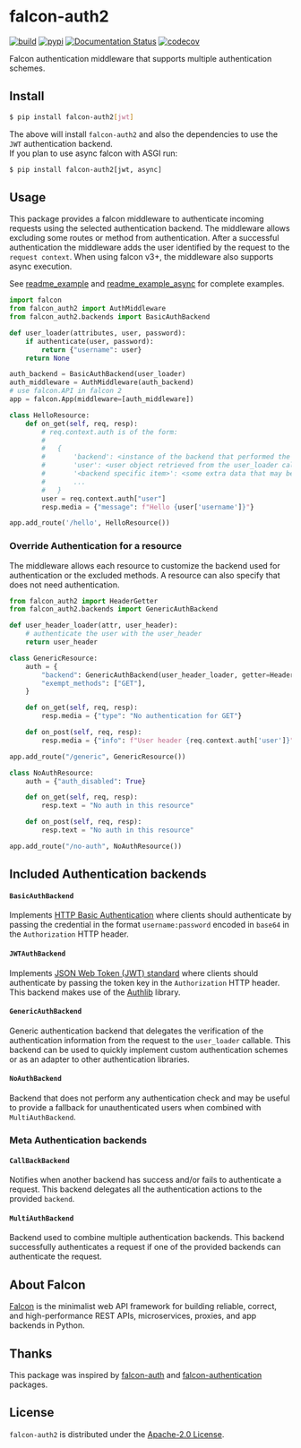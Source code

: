 # falcon-auth2

[![build](https://github.com/CaselIT/falcon-auth2/workflows/Run%20tests/badge.svg)](https://github.com/CaselIT/falcon-auth2/actions?query=workflow%3A%22Run+tests%22)
[![pypi](https://img.shields.io/pypi/v/falcon-auth2.svg)](https://pypi.python.org/pypi/falcon-auth2)
[![Documentation Status](https://readthedocs.org/projects/falcon-auth2/badge/?version=latest)](https://falcon-auth2.readthedocs.io/en/latest/?badge=latest)
[![codecov](https://codecov.io/gh/CaselIT/falcon-auth2/branch/master/graph/badge.svg)](https://codecov.io/gh/CaselIT/falcon-auth2)

Falcon authentication middleware that supports multiple authentication schemes. 

## Install

```sh
$ pip install falcon-auth2[jwt]
```
The above will install `falcon-auth2` and also the dependencies to use the ``JWT`` authentication backend.  
If you plan to use async falcon with ASGI run:
```sh
$ pip install falcon-auth2[jwt, async]
```

## Usage

This package provides a falcon middleware to authenticate incoming requests using the selected authentication backend. The middleware allows excluding some routes or method from authentication. After a successful authentication the middleware adds the user identified by the request to the ``request context``.
When using falcon v3+, the middleware also supports async execution.

See [readme_example](./examples/readme_example.py) and [readme_example_async](./examples/readme_example_async.py) for complete examples.

```py
import falcon
from falcon_auth2 import AuthMiddleware
from falcon_auth2.backends import BasicAuthBackend

def user_loader(attributes, user, password):
    if authenticate(user, password):
        return {"username": user}
    return None

auth_backend = BasicAuthBackend(user_loader)
auth_middleware = AuthMiddleware(auth_backend)
# use falcon.API in falcon 2
app = falcon.App(middleware=[auth_middleware])

class HelloResource:
    def on_get(self, req, resp):
        # req.context.auth is of the form:
        #
        #   {
        #       'backend': <instance of the backend that performed the authentication>,
        #       'user': <user object retrieved from the user_loader callable>,
        #       '<backend specific item>': <some extra data that may be added by the backend>,
        #       ...
        #   }
        user = req.context.auth["user"]
        resp.media = {"message": f"Hello {user['username']}"}

app.add_route('/hello', HelloResource())
```

### Override Authentication for a resource

The middleware allows each resource to customize the backend used for authentication or the excluded methods. A resource can also specify that does not need authentication.

```py
from falcon_auth2 import HeaderGetter
from falcon_auth2.backends import GenericAuthBackend

def user_header_loader(attr, user_header):
    # authenticate the user with the user_header
    return user_header

class GenericResource:
    auth = {
        "backend": GenericAuthBackend(user_header_loader, getter=HeaderGetter("User")),
        "exempt_methods": ["GET"],
    }

    def on_get(self, req, resp):
        resp.media = {"type": "No authentication for GET"}

    def on_post(self, req, resp):
        resp.media = {"info": f"User header {req.context.auth['user']}"}

app.add_route("/generic", GenericResource())

class NoAuthResource:
    auth = {"auth_disabled": True}

    def on_get(self, req, resp):
        resp.text = "No auth in this resource"

    def on_post(self, req, resp):
        resp.text = "No auth in this resource"

app.add_route("/no-auth", NoAuthResource())

```

## Included Authentication backends

#### `BasicAuthBackend`

Implements [HTTP Basic Authentication](https://tools.ietf.org/html/rfc7617) where clients should authenticate by passing the credential in the format ``username:password`` encoded in ``base64`` in the ``Authorization`` HTTP header.

#### `JWTAuthBackend`

Implements [JSON Web Token (JWT) standard](https://tools.ietf.org/html/rfc7519) where clients should authenticate by passing the token key in the `Authorization` HTTP header. This backend makes use of the
[Authlib](https://authlib.org) library.

#### `GenericAuthBackend`

Generic authentication backend that delegates the verification of the authentication information from the request to the ``user_loader`` callable. This backend can be used to quickly implement custom authentication schemes or as an adapter to other authentication libraries.

#### `NoAuthBackend`

Backend that does not perform any authentication check and may be useful to provide a fallback for unauthenticated users when combined with `MultiAuthBackend`.

### Meta Authentication backends

#### `CallBackBackend`

Notifies when another backend has success and/or fails to authenticate a request. This backend delegates all the authentication actions to the provided ``backend``.

#### `MultiAuthBackend`

Backend used to combine multiple authentication backends.
This backend successfully authenticates a request if one of the provided backends can authenticate the request.

## About Falcon

[Falcon](https://falconframework.org) is the minimalist web API framework
for building reliable, correct, and high-performance REST APIs, microservices,
proxies, and app backends in Python.

## Thanks

This package was inspired by [falcon-auth](https://github.com/loanzen/falcon-auth) and [falcon-authentication](https://github.com/jcwilson/falcon-authentication) packages.

## License

`falcon-auth2` is distributed under the [Apache-2.0 License](https://github.com/CaselIT/falcon-auth2/blob/master/LICENSE).

